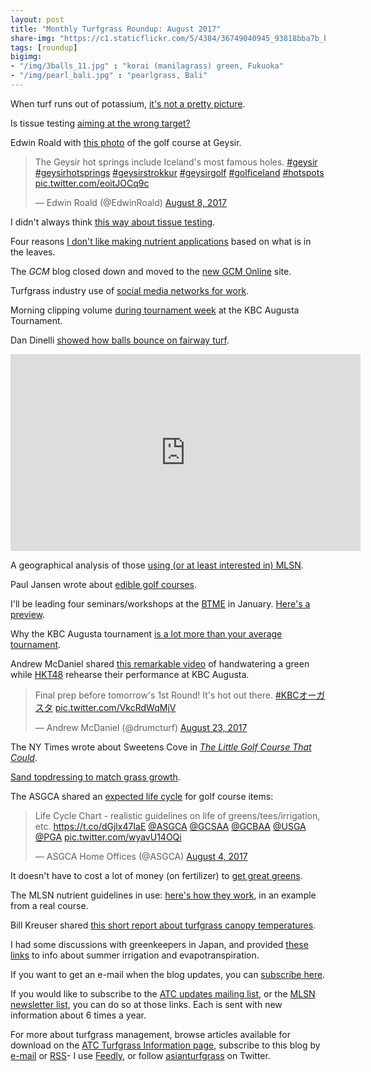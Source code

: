 ```yaml
---
layout: post
title: "Monthly Turfgrass Roundup: August 2017"
share-img: "https://c1.staticflickr.com/5/4384/36749040945_93818bba7b_b_d.jpg"
tags: [roundup]
bigimg:
- "/img/3balls_11.jpg" : "korai (manilagrass) green, Fukuoka"
- "/img/pearl_bali.jpg" : "pearlgrass, Bali"
---
```


When turf runs out of potassium, [it's not a pretty picture](http://www.asianturfgrass.com/2017-08-06-have-you-seen-turf-that-ran-out-of-k/).

Is tissue testing [aiming at the wrong target?](http://www.asianturfgrass.com/2017-08-07-tissue-testing-wrong-target/)

Edwin Roald with [this photo](https://twitter.com/EdwinRoald/status/894899676486488064) of the golf course at Geysir.

<blockquote class="twitter-tweet" data-lang="en"><p lang="en" dir="ltr">The Geysir hot springs include Iceland&#39;s most famous holes. <a href="https://twitter.com/hashtag/geysir?src=hash">#geysir</a> <a href="https://twitter.com/hashtag/geysirhotsprings?src=hash">#geysirhotsprings</a> <a href="https://twitter.com/hashtag/geysirstrokkur?src=hash">#geysirstrokkur</a> <a href="https://twitter.com/hashtag/geysirgolf?src=hash">#geysirgolf</a> <a href="https://twitter.com/hashtag/golficeland?src=hash">#golficeland</a> <a href="https://twitter.com/hashtag/hotspots?src=hash">#hotspots</a> <a href="https://t.co/eoitJOCq9c">pic.twitter.com/eoitJOCq9c</a></p>&mdash; Edwin Roald (@EdwinRoald) <a href="https://twitter.com/EdwinRoald/status/894899676486488064">August 8, 2017</a></blockquote>
<script async src="//platform.twitter.com/widgets.js" charset="utf-8"></script>

I didn't always think [this way about tissue testing](http://www.asianturfgrass.com/2017-08-08-my-words-come-back-haunt-me/).

Four reasons [I don't like making nutrient applications](http://www.asianturfgrass.com/2017-08-09-not-tissue-test-3-reasons/) based on what is in the leaves.

The *GCM* blog closed down and moved to the [new GCM Online](http://www.gcmonline.com/) site.

Turfgrass industry use of [social media networks for work](http://www.asianturfgrass.com/2017-08-11-which-social-network-work/).

Morning clipping volume [during tournament week](http://www.asianturfgrass.com/2017-08-14-morning-clipping-volume/) at the KBC Augusta Tournament.

Dan Dinelli [showed how balls bounce on fairway turf](https://youtu.be/r1LV77z_Ziw).

<iframe width="560" height="315" src="https://www.youtube.com/embed/r1LV77z_Ziw?rel=0" frameborder="0" allowfullscreen></iframe>

A geographical analysis of those [using (or at least interested in) MLSN](http://www.asianturfgrass.com/2017-08-15-mlsn-geo-analysis/).

Paul Jansen wrote about [edible golf courses](http://golfcoursemanagement.randa.org/en/My-view/2017/08/Paul-Jansen.aspx).

I'll be leading four seminars/workshops at the [BTME](http://www.btme.org.uk/) in January. [Here's a preview](http://www.asianturfgrass.com/2017-08-16-harrogate-in-january/).

Why the KBC Augusta tournament [is a lot more than your average tournament](http://www.asianturfgrass.com/2017-08-18-why-kbc-is-so-interesting/).

Andrew McDaniel shared [this remarkable video](https://twitter.com/drumcturf/status/900329371856023556) of handwatering a green while [HKT48](http://www.hkt48.jp/) rehearse their performance at KBC Augusta.

<blockquote class="twitter-video" data-lang="en"><p lang="en" dir="ltr">Final prep before tomorrow&#39;s 1st Round! It&#39;s hot out there. <a href="https://twitter.com/hashtag/KBC%E3%82%AA%E3%83%BC%E3%82%AC%E3%82%B9%E3%82%BF?src=hash">#KBCオーガスタ</a> <a href="https://t.co/VkcRdWqMjV">pic.twitter.com/VkcRdWqMjV</a></p>&mdash; Andrew McDaniel (@drumcturf) <a href="https://twitter.com/drumcturf/status/900329371856023556">August 23, 2017</a></blockquote>
<script async src="//platform.twitter.com/widgets.js" charset="utf-8"></script>

The NY Times wrote about Sweetens Cove in [*The Little Golf Course That Could*](https://www.nytimes.com/2017/08/15/sports/golf/sweetens-cove-golf-club-rob-collins.html?smid=pl-share&_r=0).

[Sand topdressing to match grass growth](http://www.asianturfgrass.com/2017-08-20-topdress-and-growth-potential/).

The ASGCA shared an [expected life cycle](https://twitter.com/ASGCA/status/893458425224585217) for golf course items:

<blockquote class="twitter-tweet" data-lang="en"><p lang="en" dir="ltr">Life Cycle Chart - realistic guidelines on life of greens/tees/irrigation, etc. <a href="https://t.co/dGjlx47IaE">https://t.co/dGjlx47IaE</a> <a href="https://twitter.com/ASGCA">@ASGCA</a> <a href="https://twitter.com/GCSAA">@GCSAA</a> <a href="https://twitter.com/GCBAA">@GCBAA</a> <a href="https://twitter.com/USGA">@USGA</a> <a href="https://twitter.com/PGA">@PGA</a> <a href="https://t.co/wyavU14OQi">pic.twitter.com/wyavU14OQi</a></p>&mdash; ASGCA Home Offices (@ASGCA) <a href="https://twitter.com/ASGCA/status/893458425224585217">August 4, 2017</a></blockquote>
<script async src="//platform.twitter.com/widgets.js" charset="utf-8"></script>


It doesn't have to cost a lot of money (on fertilizer) to [get great greens](http://www.asianturfgrass.com/2017-08-23-how-to-spend-5000-tournament-green-fertilizer/).

The MLSN nutrient guidelines in use: [here's how they work](http://www.asianturfgrass.com/2017-08-24-example-mlsn-in-use/), in an example from a real course.

Bill Kreuser shared [this short report about turfgrass canopy temperatures](http://turf.unl.edu/turfinfo/8_10_SurfaceHeating.pdf).

I had some discussions with greenkeepers in Japan, and provided [these links](http://www.asianturfgrass.com/2017-08-29-gk-discussion-3-links/) to info about summer irrigation and evapotranspiration.

If you want to get an e-mail when the blog updates, you can [subscribe here](http://www.subscribepage.com/atc_blog_email).

If you would like to subscribe to the [ATC updates mailing list](http://www.subscribepage.com/atcupdate), or the [MLSN newsletter list](http://www.subscribepage.com/mlsn), you can do so at those links. Each is sent with new information about 6 times a year. 

For more about turfgrass management, browse articles available for download on the [ATC Turfgrass Information page](http://www.micahwoods.typepad.com/test_static/turf-information.html), subscribe to this blog by [e-mail](http://www.subscribepage.com/atc_blog_email) or [RSS](http://www.asianturfgrass.com/feed.xml)- I use [Feedly](http://cloud.feedly.com/#welcome), or follow [asianturfgrass](https://twitter.com/asianturfgrass) on Twitter.

